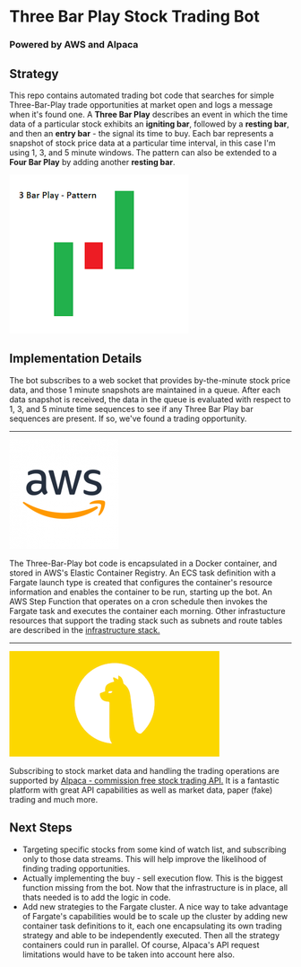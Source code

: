 # Three Bar Play Stock Trading Bot

### Powered by AWS and Alpaca

## Strategy 
This repo contains automated trading bot code that searches for simple Three-Bar-Play trade opportunities at market open and logs a message when it's found one. A **Three Bar Play** describes an event in which the time data of a particular stock exhibits an **igniting bar**, followed by a **resting bar**, and then an **entry bar** - the signal its time to buy. Each bar represents a snapshot of stock price data at a particular time interval, in this case I'm using 1, 3, and 5 minute windows. The pattern can also be extended to a **Four Bar Play** by adding another **resting bar**.

![Three Bar Play Diagram](./utils/3barplay.png "Three Bar Play")

## Implementation Details 
The bot subscribes to a web socket that provides by-the-minute stock price data, and those 1 minute snapshots are maintained in a queue. After each data snapshot is received, the data in the queue is evaluated with respect to 1, 3, and 5 minute time sequences to see if any Three Bar Play bar sequences are present. If so, we've found a trading opportunity.

--- 
![AWS](./utils/AWSLogo.png "AWS Logo") 

The Three-Bar-Play bot code is encapsulated in a Docker container, and stored in AWS's Elastic Container Registry. An ECS task definition with a Fargate launch type is created that configures the container's resource information and enables the container to be run, starting up the bot. An AWS Step Function that operates on a cron schedule then invokes the Fargate task and executes the container each morning. Other infrastucture resources that support the trading stack such as subnets and route tables are described in the [infrastructure stack.](https://github.com/brockwade633/trading_infra)  

--- 
![Alpaca](./utils/AlpacaSmall.png "Alpaca")

Subscribing to stock market data and handling the trading operations are supported by [Alpaca - commission free stock trading API.](https://alpaca.markets/) It is a fantastic platform with great API capabilities as well as market data, paper (fake) trading and much more.  

## Next Steps
- Targeting specific stocks from some kind of watch list, and subscribing only to those data streams. This will help improve the likelihood of finding trading opportunities.
- Actually implementing the buy - sell execution flow. This is the biggest function missing from the bot. Now that the infrastructure is in place, all thats needed is to add the logic in code.
- Add new strategies to the Fargate cluster. A nice way to take advantage of Fargate's capabilities would be to scale up the cluster by adding new container task definitions to it, each one encapsulating its own trading strategy and able to be independently executed. Then all the strategy containers could run in parallel. Of course, Alpaca's API request limitations would have to be taken into account here also.